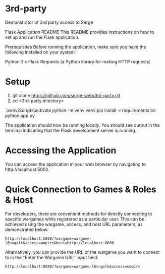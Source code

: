 # 3rd-party
Demonstrator of 3rd party access to Serge

Flask Application README
This README provides instructions on how to set up and run the Flask application.

Prerequisites
Before running the application, make sure you have the following installed on your system:

Python 3.x
Flask
Requests (a Python library for making HTTP requests) 

# Setup 

1. git clone <https://github.com/serge-web/3rd-party.git>
2. cd <3rd-party directory>

.\venv\Scripts\activate
python -m venv venv
pip install -r requirements.txt
python app.py

The application should now be running locally. You should see output in the terminal indicating that the Flask development server is running.

# Accessing the Application
You can access the application in your web browser by navigating to http://localhost:5000.

# Quick Connection to Games & Roles & Host

For developers, there are convenient methods for directly connecting to specific wargames while registered as a particular user. This can be achieved using the wargame, access, and host URL parameters, as demonstrated below:

```base
http://localhost:5000/?wargame=wargame-l6nngxlk&access=umpire&host=http://localhost:8080

```

Alternatively, you can provide the URL of the wargame you want to connect to in the "Enter the Wargame URL" input field:

```base
http://localhost:8080/?wargame=wargame-l6nngxlk&access=umpire
```
